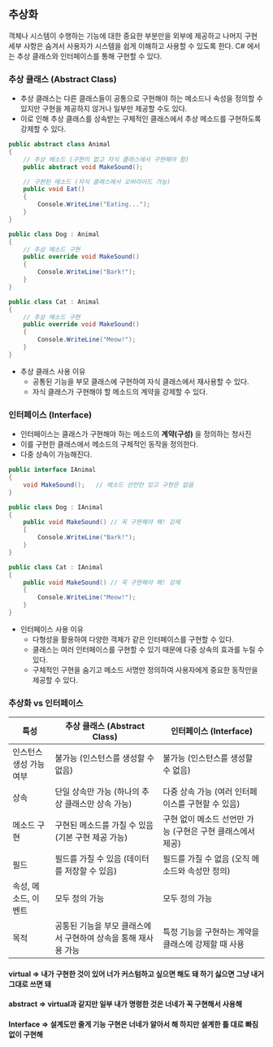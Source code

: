 ## 추상화
객체나 시스템이 수행하는 기능에 대한 중요한 부분만을 외부에 제공하고 나머지 구현 세부 사항은 숨겨서 사용자가 시스템을 쉽게 이해하고 사용할 수 있도록 한다.
C# 에서는 추상 클래스와 인터페이스를 통해 구현할 수 있다.

### 추상 클래스 (Abstract Class)
- 추상 클래스는 다른 클래스들이 공통으로 구현해야 하는 메소드나 속성을 정의할 수 있지만 구현을 제공하지 않거나 일부만 제공할 수도 있다.
- 이로 인해 추상 클래스를 상속받는 구체적인 클래스에서 추상 메소드를 구현하도록 강제할 수 있다.

```cs
public abstract class Animal
{
    // 추상 메소드 (구현이 없고 자식 클래스에서 구현해야 함)
    public abstract void MakeSound();

    // 구현된 메소드 (자식 클래스에서 오버라이드 가능)
    public void Eat()
    {
        Console.WriteLine("Eating...");
    }
}

public class Dog : Animal
{
    // 추상 메소드 구현
    public override void MakeSound()
    {
        Console.WriteLine("Bark!");
    }
}

public class Cat : Animal
{
    // 추상 메소드 구현
    public override void MakeSound()
    {
        Console.WriteLine("Meow!");
    }
}
```
- 추상 클래스 사용 이유
  - 공통된 기능을 부모 클래스에 구현하여 자식 클래스에서 재사용할 수 있다.
  - 자식 클래스가 구현해야 할 메소드의 계약을 강제할 수 있다.
 
### 인터페이스 (Interface)
- 인터페이스는 클래스가 구현해야 하는 메소드의 **계약(구성)** 을 정의하는 청사진
- 이를 구현한 클래스에서 메소드의 구체적인 동작을 정의한다.
- 다중 상속이 가능해진다.

```cs
public interface IAnimal
{
    void MakeSound();   // 메소드 선언만 있고 구현은 없음
}

public class Dog : IAnimal
{
    public void MakeSound() // 꼭 구현해야 해! 강제
    {
        Console.WriteLine("Bark!");
    }
}

public class Cat : IAnimal
{
    public void MakeSound() // 꼭 구현해야 해! 강제
    {
        Console.WriteLine("Meow!");
    }
}
```
- 인터페이스 사용 이유
  - 다형성을 활용하여 다양한 객체가 같은 인터페이스를 구현할 수 있다.
  - 클래스는 여러 인터페이스를 구현할 수 있기 때문에 다중 상속의 효과를 누릴 수 있다.
  - 구체적인 구현을 숨기고 메소드 서명만 정의하여 사용자에게 중요한 동작만을 제공할 수 있다.

### 추상화 vs 인터페이스
 
|특성|추상 클래스 (Abstract Class)|인터페이스 (Interface)|
|------|---|---|
|인스턴스 생성 가능 여부|불가능 (인스턴스를 생성할 수 없음)|불가능 (인스턴스를 생성할 수 없음)|
|상속|단일 상속만 가능 (하나의 추상 클래스만 상속 가능)|다중 상속 가능 (여러 인터페이스를 구현할 수 있음)|
|메소드 구현|구현된 메소드를 가질 수 있음 (기본 구현 제공 가능)|구현 없이 메소드 선언만 가능 (구현은 구현 클래스에서 제공)|
|필드|필드를 가질 수 있음 (데이터를 저장할 수 있음)|필드를 가질 수 없음 (오직 메소드와 속성만 정의)|
|속성, 메소드, 이벤트|모두 정의 가능|모두 정의 가능|
|목적|공통된 기능을 부모 클래스에서 구현하여 상속을 통해 재사용 가능|특정 기능을 구현하는 계약을 클래스에 강제할 때 사용|


#### virtual => 내가 구현한 것이 있어 너가 커스텀하고 싶으면 해도 돼 하기 싫으면 그냥 내거 그대로 쓰면 돼
#### abstract => virtual과 같지만 일부 내가 명령한 것은 너네가 꼭 구현해서 사용해
#### Interface => 설계도만 줄게 기능 구현은 너네가 알아서 해 하지만 설계한 틀 대로 빠짐 없이 구현해
